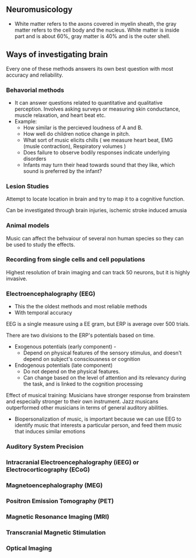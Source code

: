 ## Neuromusicology

-   White matter refers to the axons covered in myelin sheath, the gray
    matter refers to the cell body and the nucleus. White matter is
    inside part and is about 60%, gray matter is 40% and is the outer
    shell.

## Ways of investigating brain

Every one of these methods answers its own best question with most
accuracy and reliability.

### Behavorial methods

-   It can answer questions related to quantitative and qualitative
    perception. Involves asking surveys or measuring skin conductance,
    muscle relaxation, and heart beat etc.
-   Example:
    -   How similar is the percieved loudness of A and B.
    -   How well do children notice change in pitch.
    -   What sort of music elicits chills ( we measure heart beat, EMG
        (musle contraction), Respiratory volumes )
    -   Does failure to observe bodily responses indicate underlying
        disorders
    -   Infants may turn their head towards sound that they like, which
        sound is preferred by the infant?

### Lesion Studies

Attempt to locate location in brain and try to map it to a cognitive
function.

Can be investigated through brain injuries, ischemic stroke induced
amusia

### Animal models

Music can affect the behvaiour of several non human species so they can
be used to study the effects.

### Recording from single cells and cell populations

Highest resolution of brain imaging and can track 50 neurons, but it is
highly invasive.

### Electroencephalography (EEG)

-   This the the oldest methods and most reliable methods
-   With temporal accuracy

EEG is a single measure using a EE gram, but ERP is average over 500
trials.

There are two divisions to the ERP's potentials based on time.

-   Exogenous potentials (early component) -
    -   Depend on physical features of the sensory stimulus, and doesn't
        depend on subject's consciousness or cognition
-   Endogenous potentials (late component)
    -   Do not depend on the physical features.
    -   Can change based on the level of attention and its relevancy
        during the task, and is linked to the cognition processing

Effect of musical training: Musicians have stronger response from
brainstem and especially stronger to their own instrument. Jazz musicans
outperformed other musicians in terms of general auditory abilities.

-   Biopersonalization of music, is important because we can use EEG to
    identify music that interests a particular person, and feed them
    music that induces similar emotions

### Auditory System Precision

### Intracranial Electroencephalography (iEEG) or Electrocorticography (ECoG)

### Magnetoencephalography (MEG)

### Positron Emission Tomography (PET)

### Magnetic Resonance Imaging (MRI)

### Transcranial Magnetic Stimulation

### Optical Imaging
